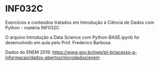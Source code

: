 # INF032C

Exercícios e conteúdos tratados em Introdução à Ciência de Dados com Python - matéria INF032C

O arquivo Introdução a Data Science com Python-BASE.ipynb foi desenvolvido em aula pelo Prof. Frederico Barbosa

Dados do ENEM 2019: https://www.gov.br/inep/pt-br/acesso-a-informacao/dados-abertos/microdados/enem
